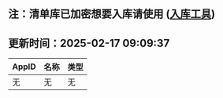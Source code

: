 ## 注：清单库已加密想要入库请使用 ([入库工具](https://github.com/BlankTMing/ManifestAutoUpdate/releases))

## 更新时间：2025-02-17 09:09:37
| AppID | 名称 | 类型  |
| :-------------------- | :----------------------------- | :----------- |
| 无 | 无 | 无 |
